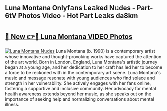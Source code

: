 ## Luna Montana Onlyf𝚊ns Le𝚊ked N𝚞des - Part-6tV Photos Video - Hot Part Le𝚊ks da8km

# <h2><a href="http://ab51627.deff.icu/?id=Luna+Montana">🔗 New 👉🔴 Luna Montana VIDEO Photos</a></h2>

[![Luna Montana N𝚞des](https://i.imgur.com/rIISA9y.gif)](http://ab51627.deff.icu/?id=Luna+Montana)
Luna Montana (b. 1990) is a contemporary artist whose innovative and thought-provoking works have captured the attention of the art world. Born in London, England, Luna Montana's artistic journey began at a young age, and her dedication to her craft has led her to become a force to be reckoned with in the contemporary art scene. Luna Montana's music and message resonate with young audiences who find solace and strength in her vulnerability. She actively engages with her fans online, fostering a supportive and inclusive community. Her advocacy for mental health awareness extends beyond her music, as she speaks out on the importance of seeking help and normalizing conversations about mental illness.

